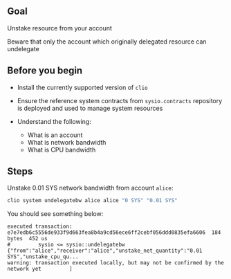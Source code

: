 ## Goal

Unstake resource from your account

Beware that only the account which originally delegated resource can undelegate

## Before you begin

* Install the currently supported version of `clio`

* Ensure the reference system contracts from `sysio.contracts` repository is deployed and used to manage system resources

* Understand the following:
  * What is an account
  * What is network bandwidth
  * What is CPU bandwidth

## Steps

Unstake 0.01 SYS network bandwidth from account `alice`:

```sh
clio system undelegatebw alice alice "0 SYS" "0.01 SYS"
```

You should see something below:

```console
executed transaction: e7e7edb6c5556de933f9d663fea8b4a9cd56ece6ff2cebf056ddd0835efa6606  184 bytes  452 us
#         sysio <= sysio::undelegatebw          {"from":"alice","receiver":"alice","unstake_net_quantity":"0.01 SYS","unstake_cpu_qu...
warning: transaction executed locally, but may not be confirmed by the network yet         ]
```
